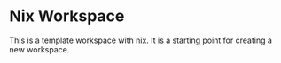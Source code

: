 # Nix Workspace

This is a template workspace with nix. It is a starting point for creating a new workspace.

